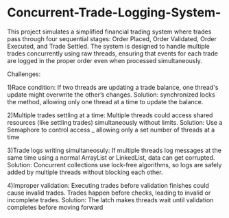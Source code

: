 # Concurrent-Trade-Logging-System-
This project simulates a simplified financial trading system where trades pass through four sequential stages: Order Placed, Order Validated, Order Executed, and Trade Settled. The system is designed to handle multiple trades concurrently using raw threads, ensuring that events for each trade are logged in the proper order even when processed simultaneously. 

Challenges:

1)Race condition: If two threads are updating a trade balance, one thread's update might overwrite the other’s changes.
Solution: synchronized locks the method, allowing only one thread at a time to update the balance.

2)Multiple trades settling at a time: Multiple threads could access shared resources (like settling trades) simultaneously without limits.
Solution: Use a Semaphore to control access _ allowing only a set number of threads at a time

3)Trade logs writing simultaneosuly: If multiple threads log messages at the same time using a normal ArrayList or LinkedList, data can get corrupted.
Solution: Concurrent collections use lock-free algorithms, so logs are safely added by multiple threads without blocking each other.

4)Improper validation: Executing trades before validation finishes could cause invalid trades.
Trades happen before checks, leading to invalid or incomplete trades.
Solution: The latch makes threads wait until validation completes before moving forward

